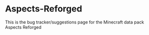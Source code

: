 # Aspects-Reforged
This is the bug tracker/suggestions page for the Minecraft data pack Aspects Reforged
